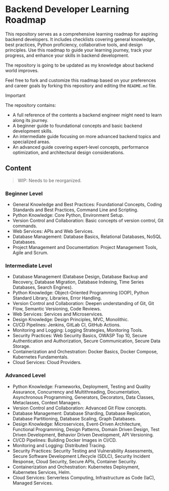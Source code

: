 # Backend Developer Learning Roadmap

This repository serves as a comprehensive learning roadmap for aspiring backend developers. It includes checklists covering general knowledge, best practices, Python proficiency, collaborative tools, and design principles. Use this roadmap to guide your learning journey, track your progress, and enhance your skills in backend development.

The repository is going to be updated as my knowledge about backend world improves.

Feel free to fork and customize this roadmap based on your preferences and career goals by forking this repository and editing the `README.md` file.

>[!IMPORTANT]
>The repository contains:
>
> * A full reference of the contents a backend engineer might need to learn along its journey.
> * A beginner guide to foundational concepts and basic backend development skills.
> * An intermediate guide focusing on more advanced backend topics and specialized areas.
> * An advanced guide covering expert-level concepts, performance optimization, and architectural design considerations.

## Content

> WIP: Needs to be reorganized.

### Beginner Level

* General Knowledge and Best Practices: Foundational Concepts, Coding Standards and Best Practices, Command Line and Scripting.
* Python Knowledge: Core Python, Environment Setup.
* Version Control and Collaboration: Basic concepts of version control, Git commands.
* Web Services: APIs and Web Services.
* Database Management: Database Basics, Relational Databases, NoSQL Databases.
* Project Management and Documentation: Project Management Tools, Agile and Scrum.

### Intermediate Level

* Database Management (Database Design, Database Backup and Recovery, Database Migration, Database Indexing, Time Series Databases, Search Engines).
* Python Knowledge: Object-Oriented Programming (OOP), Python Standard Library, Libraries, Error Handling.
* Version Control and Collaboration: Deepen understanding of Git, Git Flow, Semantic Versioning, Code Reviews.
* Web Services: Services and Microservices.
* Design Knowledge: Design Principles, MVC, Monolithic.
* CI/CD Pipelines: Jenkins, GitLab CI, GitHub Actions.
* Monitoring and Logging: Logging Strategies, Monitoring Tools.
* Security Practices: Web Security Basics, OWASP Top 10, Secure Authentication and Authorization, Secure Communication, Secure Data Storage.
* Containerization and Orchestration: Docker Basics, Docker Compose, Kubernetes Fundamentals.
* Cloud Services: Cloud Providers.

### Advanced Level

* Python Knowledge: Frameworks, Deployment, Testing and Quality Assurance, Concurrency and Multithreading, Documentation, Asynchronous Programming, Generators, Decorators, Data Classes, Metaclasses, Context Managers.
* Version Control and Collaboration: Advanced Git Flow concepts.
* Database Management: Database Sharding, Database Replication, Database Partitioning, Database Scaling, Graph Databases.
* Design Knowledge: Microservices, Event-Driven Architecture, Functional Programming, Design Patterns, Domain Driven Design, Test Driven Development, Behavior Driven Development, API Versioning.
* CI/CD Pipelines: Building Docker Images in CI/CD.
* Monitoring and Logging: Distributed Tracing.
* Security Practices: Security Testing and Vulnerability Assessments, Secure Software Development Lifecycle (SDLC), Security Incident Response, Cloud Security, Secure APIs, Container Security.
* Containerization and Orchestration: Kubernetes Deployment, Kubernetes Services, Helm.
* Cloud Services: Serverless Computing, Infrastructure as Code (IaC), Managed Services.
